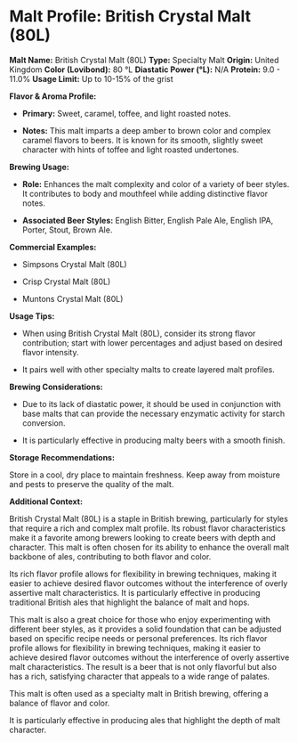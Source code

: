 # Malt Profile: British Crystal Malt (80L)

**Malt Name:** British Crystal Malt (80L)
**Type:** Specialty Malt
**Origin:** United Kingdom
**Color (Lovibond):** 80 °L
**Diastatic Power (°L):** N/A
**Protein:** 9.0 - 11.0%
**Usage Limit:** Up to 10-15% of the grist

**Flavor & Aroma Profile:**

* **Primary:** Sweet, caramel, toffee, and light roasted notes.

* **Notes:** This malt imparts a deep amber to brown color and complex caramel flavors to beers. It is known for its smooth, slightly sweet character with hints of toffee and light roasted undertones.

**Brewing Usage:**

* **Role:** Enhances the malt complexity and color of a variety of beer styles. It contributes to body and mouthfeel while adding distinctive flavor notes.

* **Associated Beer Styles:** English Bitter, English Pale Ale, English IPA, Porter, Stout, Brown Ale.

**Commercial Examples:**

* Simpsons Crystal Malt (80L)

* Crisp Crystal Malt (80L)

* Muntons Crystal Malt (80L)

**Usage Tips:**

* When using British Crystal Malt (80L), consider its strong flavor contribution; start with lower percentages and adjust based on desired flavor intensity.

* It pairs well with other specialty malts to create layered malt profiles.

**Brewing Considerations:**

* Due to its lack of diastatic power, it should be used in conjunction with base malts that can provide the necessary enzymatic activity for starch conversion.

* It is particularly effective in producing malty beers with a smooth finish.

**Storage Recommendations:**

Store in a cool, dry place to maintain freshness. Keep away from moisture and pests to preserve the quality of the malt.

**Additional Context:**

British Crystal Malt (80L) is a staple in British brewing, particularly for styles that require a rich and complex malt profile. Its robust flavor characteristics make it a favorite among brewers looking to create beers with depth and character. This malt is often chosen for its ability to enhance the overall malt backbone of ales, contributing to both flavor and color.

Its rich flavor profile allows for flexibility in brewing techniques, making it easier to achieve desired flavor outcomes without the interference of overly assertive malt characteristics. It is particularly effective in producing traditional British ales that highlight the balance of malt and hops.

This malt is also a great choice for those who enjoy experimenting with different beer styles, as it provides a solid foundation that can be adjusted based on specific recipe needs or personal preferences. Its rich flavor profile allows for flexibility in brewing techniques, making it easier to achieve desired flavor outcomes without the interference of overly assertive malt characteristics. The result is a beer that is not only flavorful but also has a rich, satisfying character that appeals to a wide range of palates.

This malt is often used as a specialty malt in British brewing, offering a balance of flavor and color.

It is particularly effective in producing ales that highlight the depth of malt character.
